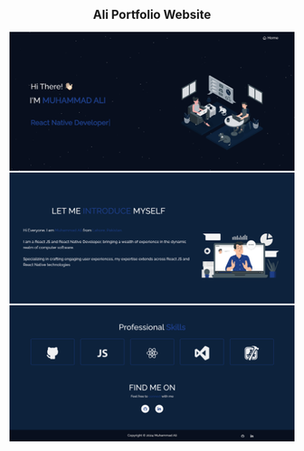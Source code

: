 <h2 align="center">
  Ali Portfolio Website
</h2>
<div align="center">
  <img alt="interface" src="./Images/interface.png" />
  <img alt="minInterface" src="./Images/midInterface.png" />
  <img alt="footer" src="./Images/footer.png" />
</div>
